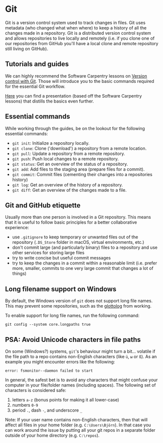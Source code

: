 # Git

Git is a version control system used to track changes in files. Git uses
metadata (who changed what when where) to keep a history of all the changes made
in a repository. Git is a distributed version control system and allows
repositories to live locally and remotely (i.e. if you clone one of our
repositories from GitHub you'll have a local clone and remote repository still
living on GitHub).

## Tutorials and guides

We can highly recommend the Software Carpentry lessons on [Version control with
Git](https://swcarpentry.github.io/git-novice/). Those will introduce you to the
basic commands required for the essential Git workflow.

[Here](https://pad.gwdg.de/p/ByBc2xHEU#/) you can find a presentation (based off
the Software Carpentry lessons) that distills the basics even further.

## Essential commands

While working through the guides, be on the lookout for the following essential
commands:

- `git init`: Initialize a repository locally.
- `git clone`: Clone ('download') a repository from a remote location.
- `git pull`: Update a repository from a remote repository.
- `git push`: Push local changes to a remote repository.
- `git status`: Get an overview of the status of a repository.
- `git add`: Add files to the staging area (prepare files for a commit).
- `git commit`: Commit files (cementing their changes into a repositories
  history)
- `git log`: Get an overview of the history of a repository.
- `git diff`: Get an overview of the changes made to a file.

## Git and GitHub etiquette

Usually more than one person is involved in a Git repository. This means that it
is useful to follow basic principles for a better collaborative experience:

- use `.gitignore` to keep temporary or unwanted files out of the repository
  (`.DS_Store` folder in macOS, virtual environments, etc.)
- don't commit large (and particularly binary) files to a repository and use
  other services for storing large files
- try to write concise but useful commit messages
- try to keep the changes in a commit within a reasonable limit (i.e. prefer
  more, smaller, commits to one very large commit that changes a lot of things)

## Long filename support on Windows

By default, the Windows version of `git` does not support long file names.  This
may prevent some repositories, such as the [glottolog][glottolog] from working.

To enable support for long file names, run the following command:

    git config --system core.longpaths true

[glottolog]: https://github.com/glottolog/glottolog

## PSA: Avoid Unicode characters in file paths

On some (Windows?) systems, `git`'s behaviour might turn a bit… volatile if the
file path to a repo contains non-English characters (like `ü`, `ы` or `ß`).  As
an example you might encounter errors like the following:

    error: fsmonitor--daemon failed to start

In general, the safest bet is to avoid any characters that might confuse your
computer in your file/folder names (including spaces).  The following set of
characters is considered safe:

 1. letters `a-z` (bonus points for making it all lower-case)
 2. numbers `0-9`
 3. period `.`, dash `-`, and underscore `_`

Note:  If your user name contains non-English characters, then that will affect
all files in your home folder (e.g. `C:\Users\Björn`).  In that case you can
work around the issue by putting all your git repos in a separate folder outside
of your home directory (e.g. `C:\repos`).
